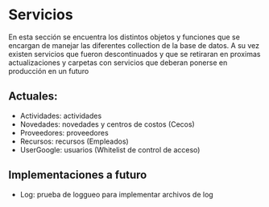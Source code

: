# Servicios

En esta sección se encuentra los distintos objetos y funciones que se encargan de manejar las diferentes collection de la base de datos. A su vez existen servicios que fueron descontinuados y que se retiraran en proximas actualizaciones y carpetas con servicios que deberan ponerse en producción en un futuro

## Actuales:

- Actividades: actividades
- Novedades: novedades y centros de costos (Cecos)
- Proveedores: proveedores
- Recursos: recursos (Empleados)
- UserGoogle: usuarios (Whitelist de control de acceso)

## Implementaciones a futuro

- Log: prueba de loggueo para implementar archivos de log